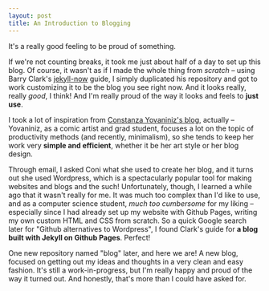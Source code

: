 ```yaml
---
layout: post
title: An Introduction to Blogging
---
```


It's a really good feeling to be proud of something.

If we're not counting breaks, it took me just about half of a day to set up this blog. Of course, it wasn't as if I made the whole thing from *scratch* – using Barry Clark's [jekyll-now](https://www.smashingmagazine.com/2014/08/build-blog-jekyll-github-pages/) guide, I simply duplicated his repository and got to work customizing it to be the blog you see right now. And it looks really, really *good*, I think! And I'm really proud of the way it looks and feels to **just use**.

I took a lot of inspiration from [Constanza Yovaniniz's blog](http://blog.kurisquare.com/), actually – Yovaniniz, as a comic artist and grad student, focuses a lot on the topic of productivity methods (and recently, minimalism), so she tends to keep her work very **simple and efficient**, whether it be her art style or her blog design. 

Through email, I asked Coni what she used to create her blog, and it turns out she used Wordpress, which is a spectacularly popular tool for making websites and blogs and the such! Unfortunately, though, I learned a while ago that it wasn't really for me. It was much too complex than I'd like to use, and as a computer science student, *much too cumbersome* for my liking – especially since I had already set up my website with Github Pages, writing my own custom HTML and CSS from scratch. So a quick Google search later for "Github alternatives to Wordpress", I found Clark's guide for **a blog built with Jekyll on Github Pages**. Perfect!

One new repository named "blog" later, and here we are! A new blog, focused on getting out my ideas and thoughts in a very clean and easy fashion. It's still a work-in-progress, but I'm really happy and proud of the way it turned out. And honestly, that's more than I could have asked for.